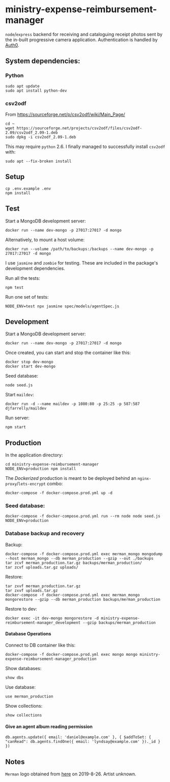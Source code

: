 ministry-expense-reimbursement-manager
======================================

`node`/`express` backend for receiving and cataloguing receipt photos sent by the in-built progressive camera application. Authentication is handled by [Auth0](https://auth0.com).

## System dependencies:

### Python

```
sudo apt update
sudo apt install python-dev
```

### csv2odf

From https://sourceforge.net/p/csv2odf/wiki/Main_Page/

```
cd ~
wget https://sourceforge.net/projects/csv2odf/files/csv2odf-2.09/csv2odf_2.09-1.deb
sudo dpkg -i csv2odf_2.09-1.deb
```

This may require `python` 2.6. I finally managed to successfully install `csv2odf` with:

```
sudo apt --fix-broken install
```

## Setup

```
cp .env.example .env
npm install
```

## Test

Start a MongoDB development server:

```
docker run --name dev-mongo -p 27017:27017 -d mongo
```

Alternatively, to mount a host volume:

```
docker run --volume /path/to/backups:/backups --name dev-mongo -p 27017:27017 -d mongo
```

I use `jasmine` and `zombie` for testing. These are included in the package's development dependencies.

Run all the tests:

```
npm test
```

Run one set of tests:

```
NODE_ENV=test npx jasmine spec/models/agentSpec.js
```

## Development

Start a MongoDB development server:

```
docker run --name dev-mongo -p 27017:27017 -d mongo
```

Once created, you can start and stop the container like this:

```
docker stop dev-mongo
docker start dev-mongo
```

Seed database:

```
node seed.js
```

Start `maildev`:

```
docker run -d --name maildev -p 1080:80 -p 25:25 -p 587:587 djfarrelly/maildev
```

Run server:

```
npm start
```

## Production

In the application directory:

```
cd ministry-expense-reimbursement-manager
NODE_ENV=production npm install
```

The _Dockerized_ production is meant to be deployed behind an `nginx-proxy`/`lets-encrypt` combo:

```
docker-compose -f docker-compose.prod.yml up -d
```

### Seed database:

```
docker-compose -f docker-compose.prod.yml run --rm node node seed.js NODE_ENV=production
```

### Database backup and recovery

Backup:

```
docker-compose -f docker-compose.prod.yml exec merman_mongo mongodump --host merman_mongo --db merman_production --gzip --out ./backups
tar zcvf merman_production.tar.gz backups/merman_production/
tar zcvf uploads.tar.gz uploads/
```

Restore:

```
tar zxvf merman_production.tar.gz
tar zxvf uploads.tar.gz
docker-compose -f docker-compose.prod.yml exec merman_mongo mongorestore --gzip --db merman_production backups/merman_production
```

Restore to dev:

```
docker exec -it dev-mongo mongorestore -d ministry-expense-reimbursement-manager_development --gzip backups/merman_production
```

#### Database Operations

Connect to DB container like this:

```
docker-compose -f docker-compose.prod.yml exec mongo mongo ministry-expense-reimbursement-manager_production
```

Show databases:

```
show dbs
```

Use database:

```
use merman_production
```

Show collections:

```
show collections
```

#### Give an agent album reading permission

```
db.agents.update({ email: 'daniel@example.com' }, { $addToSet: { "canRead": db.agents.findOne({ email: 'lyndsay@example.com' })._id } })
```

## Notes

`Merman` logo obtained from [here](http://heraldicart.org/merman/) on 2019-8-26. Artist unknown.

